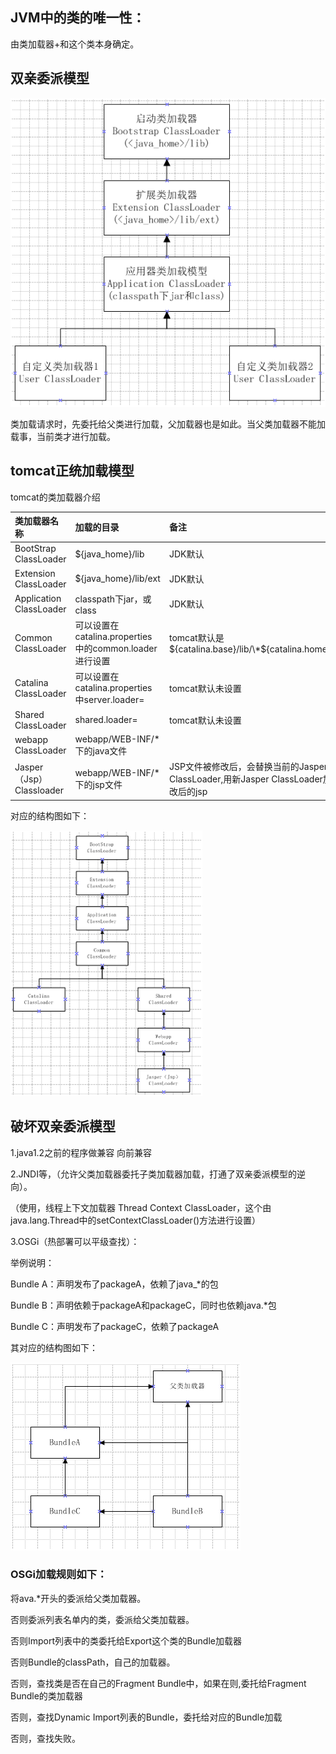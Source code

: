 ## **JVM中的类的唯一性：**

由类加载器+和这个类本身确定。

## **双亲委派模型**

![](/assets/shuangqiweipai.png)



类加载请求时，先委托给父类进行加载，父加载器也是如此。当父类加载器不能加载事，当前类才进行加载。

## **tomcat正统加载模型**

tomcat的类加载器介绍

| 类加载器名称 | 加载的目录 | 备注 |
| :--- | :--- | :--- |
| BootStrap ClassLoader | ${java\_home}/lib | JDK默认 |
| Extension ClassLoader | ${java\_home}/lib/ext | JDK默认 |
| Application ClassLoader | classpath下jar，或class | JDK默认 |
| Common ClassLoader | 可以设置在catalina.properties中的common.loader进行设置 | tomcat默认是${catalina.base}/lib/\*${catalina.home}/lib/\* |
| Catalina ClassLoader | 可以设置在catalina.properties中server.loader= | tomcat默认未设置 |
| Shared ClassLoader | shared.loader= | tomcat默认未设置 |
| webapp ClassLoader | webapp/WEB-INF/\*下的java文件 |  |
| Jasper（Jsp） Classloader | webapp/WEB-INF/\*下的jsp文件 | JSP文件被修改后，会替换当前的Jasper ClassLoader,用新Jasper ClassLoader加载修改后的jsp |

对应的结构图如下：

![](/assets/tomcatclassLoader.png)

## 破坏双亲委派模型

1.java1.2之前的程序做兼容 向前兼容

2.JNDI等，（允许父类加载器委托子类加载器加载，打通了双亲委派模型的逆向）。

（使用，线程上下文加载器 Thread Context ClassLoader，这个由java.lang.Thread中的setContextClassLoader\(\)方法进行设置）

3.OSGi（热部署可以平级查找）：

举例说明：

Bundle A：声明发布了packageA，依赖了java\_\*的包

Bundle B：声明依赖于packageA和packageC，同时也依赖java.\*包

Bundle C：声明发布了packageC，依赖了packageA

其对应的结构图如下：

![](/assets/bundle.png)

### OSGi加载规则如下：

将ava.\*开头的委派给父类加载器。

否则委派列表名单内的类，委派给父类加载器。

否则Import列表中的类委托给Export这个类的Bundle加载器

否则Bundle的classPath，自己的加载器。

否则，查找类是否在自己的Fragment Bundle中，如果在则,委托给Fragment Bundle的类加载器

否则，查找Dynamic Import列表的Bundle，委托给对应的Bundle加载

否则，查找失败。

